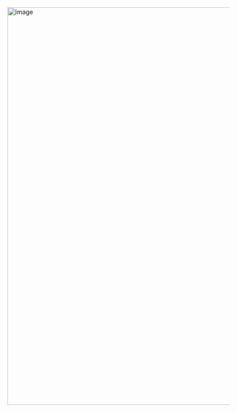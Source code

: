 
<img width="902" alt="image" src="https://github.com/user-attachments/assets/32ae1171-162e-4bc0-b487-b816139cdaf1" />
